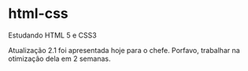 # html-css
 Estudando HTML 5 e CSS3

Atualização 2.1 foi apresentada hoje para o chefe. Porfavo, trabalhar na otimização dela em 2 semanas.